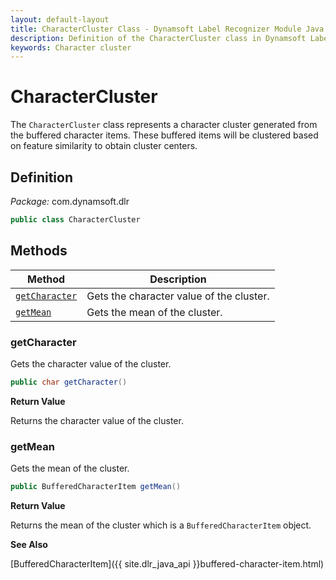 ```yaml
---
layout: default-layout
title: CharacterCluster Class - Dynamsoft Label Recognizer Module Java Edition API Reference
description: Definition of the CharacterCluster class in Dynamsoft Label Recognizer Module Java Edition.
keywords: Character cluster
---
```


# CharacterCluster

The `CharacterCluster` class represents a character cluster generated from the buffered character items. These buffered items will be clustered based on feature similarity to obtain cluster centers.

## Definition

*Package:* com.dynamsoft.dlr

```java
public class CharacterCluster
```

## Methods
  
| Method  | Description |
|---------- |-------------|
| [`getCharacter`](#getcharacter) | Gets the character value of the cluster. |
| [`getMean`](#getmean) | Gets the mean of the cluster. |

### getCharacter

Gets the character value of the cluster.

```java
public char getCharacter()
```

**Return Value**

Returns the character value of the cluster.

### getMean

Gets the mean of the cluster.

```java
public BufferedCharacterItem getMean()
```

**Return Value**

Returns the mean of the cluster which is a `BufferedCharacterItem` object.

**See Also**

[BufferedCharacterItem]({{ site.dlr_java_api }}buffered-character-item.html)

